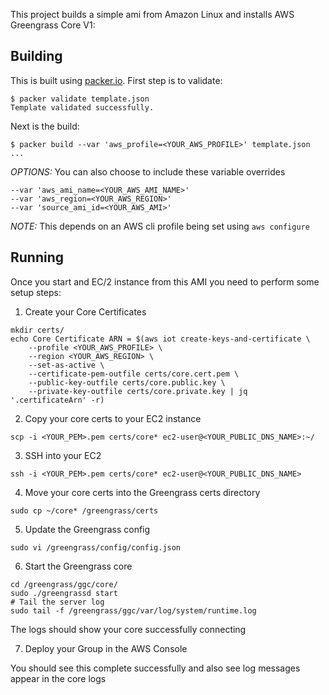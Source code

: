 This project builds a simple ami from Amazon Linux and installs AWS Greengrass Core V1:

## Building

This is built using [packer.io](https://www.packer.io/). First step is to validate:

```
$ packer validate template.json
Template validated successfully.
```
Next is the build:
```
$ packer build --var 'aws_profile=<YOUR_AWS_PROFILE>' template.json
...
```
*OPTIONS:* You can also choose to include these variable overrides
```
--var 'aws_ami_name=<YOUR_AWS_AMI_NAME>'
--var 'aws_region=<YOUR_AWS_REGION>'
--var 'source_ami_id=<YOUR_AWS_AMI>'
```

*NOTE:* This depends on an AWS cli profile being set using `aws configure`

## Running

Once you start and EC/2 instance from this AMI you need to perform some setup steps:

1. Create your Core Certificates

```
mkdir certs/
echo Core Certificate ARN = $(aws iot create-keys-and-certificate \
    --profile <YOUR_AWS_PROFILE> \
    --region <YOUR_AWS_REGION> \
    --set-as-active \
    --certificate-pem-outfile certs/core.cert.pem \
    --public-key-outfile certs/core.public.key \
    --private-key-outfile certs/core.private.key | jq '.certificateArn' -r)
```
2. Copy your core certs to your EC2 instance

```
scp -i <YOUR_PEM>.pem certs/core* ec2-user@<YOUR_PUBLIC_DNS_NAME>:~/
```

3. SSH into your EC2

```
ssh -i <YOUR_PEM>.pem certs/core* ec2-user@<YOUR_PUBLIC_DNS_NAME>
```

4. Move your core certs into the Greengrass certs directory

```
sudo cp ~/core* /greengrass/certs
```

5. Update the Greengrass config

```
sudo vi /greengrass/config/config.json
```

6. Start the Greengrass core

```
cd /greengrass/ggc/core/
sudo ./greengrassd start
# Tail the server log
sudo tail -f /greengrass/ggc/var/log/system/runtime.log
```
The logs should show your core successfully connecting

7. Deploy your Group in the AWS Console

You should see this complete successfully and also see log messages appear in the core logs
